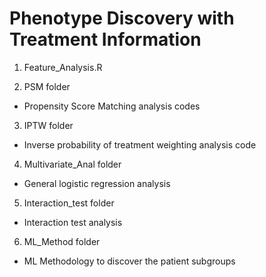 # Phenotype Discovery with Treatment Information

1. Feature_Analysis.R

2. PSM folder
- Propensity Score Matching analysis codes

3. IPTW folder
- Inverse probability of treatment weighting analysis code

4. Multivariate_Anal folder
- General logistic regression analysis

5. Interaction_test folder
- Interaction test analysis

6. ML_Method folder
- ML Methodology to discover the patient subgroups
